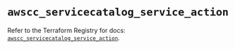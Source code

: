 # `awscc_servicecatalog_service_action`

Refer to the Terraform Registry for docs: [`awscc_servicecatalog_service_action`](https://registry.terraform.io/providers/hashicorp/awscc/0.70.0/docs/resources/servicecatalog_service_action).
